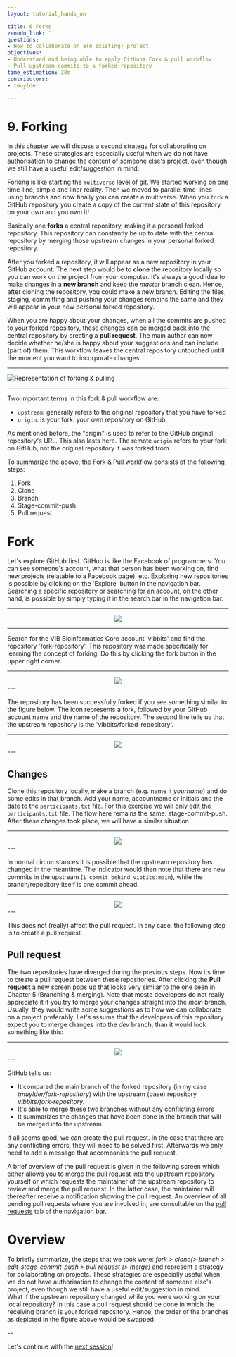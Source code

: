 ```yaml
---
layout: tutorial_hands_on

title: 6 Forks
zenodo_link: ''
questions:
- How to collaborate on a(n existing) project
objectives:
- Understand and being able to apply GitHubs Fork & pull workflow
- Pull upstream commits to a forked repository
time_estimation: 30m
contributors:
- tmuylder

---
```



# 9. Forking

In this chapter we will discuss a second strategy for collaborating on projects. These strategies are especially useful when we do not have authorisation to change the content of someone else's project, even though we still have a useful edit/suggestion in mind.  

Forking is like starting the `multiverse` level of git. We started working on one time-line, simple and liner reality. Then we moved to parallel time-lines using branchs and now finally you can create a multiverse. When you `fork` a GitHub repository you create a copy of the current state of this repository on your own and you own it!

Basically one **forks** a central repository, making it a personal forked repository. This repository can constantly be up to date with the central repository by merging those upstream changes in your personal forked repository.  

After you forked a repository, it will appear as a new repository in your GitHub account. The next step would be to **clone** the repository locally so you can work on the project from your computer. It's always a good idea to make changes in a **new branch** and keep the *master* branch clean. Hence, after cloning the repository, you could make a new branch. Editing the files, staging, committing and pushing your changes remains the same and they will appear in your new personal forked repository. 

When you are happy about your changes, when all the commits are pushed to your forked repository, these changes can be merged back into the central repository by creating a **pull request**. The main author can now decide whether he/she is happy about your suggestions and can include (part of) them. This workflow leaves the central repository untouched untill the moment you want to incorporate changes.

---

![Representation of forking & pulling](../../images/images_tutorial/fork_pull.png)

---


Two important terms in this fork & pull workflow are:
- `upstream`: generally refers to the original repository that you have forked
- `origin`: is your fork: your own repository on GitHub  

As mentioned before, the "origin" is used to refer to the GitHub original repository's URL. This also lasts here. The remote `origin` refers to your fork on GitHub, not the original repository it was forked from. 

To summarize the above, the Fork & Pull workflow consists of the following steps:
1. Fork
2. Clone
3. Branch
4. Stage-commit-push
5. Pull request

# Fork
Let's explore GitHub first. GitHub is like the Facebook of programmers. You can see someone's account, what that person has been working on, find new projects (relatable to a Facebook page), etc. Exploring new repositories is possible by clicking on the 'Explore' button in the navigation bar. Searching a specific repository or searching for an account, on the other hand, is possible by simply typing it in the search bar in the navigation bar. 

---
<center><img src="../../images/images_tutorial/nav-bar.PNG" /></center>

---

Search for the VIB Bioinformatics Core account 'vibbits' and find the repository 'fork-repository'. This repository was made specifically for learning the concept of forking. Do this by clicking the fork button in the upper right corner.

---
<center><img src="../../images/images_tutorial/fork-button.PNG" /></center>
---


The repository has been successfully forked if you see something similar to the figure below. The icon represents a fork, followed by your GitHub account name and the name of the repository. The second line tells us that the upstream repository is the 'vibbits/forked-repository'. 

---

<center><img src="../../images/images_tutorial/forked-repository.PNG" /></center>
---


## Changes
Clone this repository locally, make a branch (e.g. name it *yourname*) and do some edits in that branch. Add your name, accountname or initials and the date to the `participants.txt` file. For this exercise we will only edit the `participants.txt` file. The flow here remains the same: stage-commit-push. After these changes took place, we will have a similar situation 

---

<center><img src="../../images/images_tutorial/edited-forked-repository.PNG" /></center>
---


In normal circumstances it is possible that the upstream repository has changed in the meantime. The indicator would then note that there are new commits in the upstream (`1 commit behind vibbits:main`), while the branch/repository itself is one commit ahead.  

---

<center><img src="../../images/images_tutorial/forked-repository-ahead.PNG" /></center>
---

This does not (really) affect the pull request. In any case, the following step is to create a pull request.

## Pull request
The two repositories have diverged during the previous steps. Now its time to create a pull request between these repositories. After clicking the **Pull request** a new screen pops up that looks very similar to the one seen in Chapter 5 (Branching & merging). Note that moste developers do not really appreciate it if you try to merge your changes straight into the *main* branch. Usually, they would write some suggestions as to how we can collaborate on a project preferably. Let's assume that the developers of this repository expect you to merge changes into the *dev* branch, than it would look something like this:

---

<center><img src="../../images/images_tutorial/forked-pull-request.PNG" /></center>
---

GitHub tells us:
- It compared the main branch of the forked repository (in my case *tmuylder/fork-repository*) with the upstream (base) repository *vibbits/fork-repository*. 
- It's able to merge these two branches without any conflicting errors
- It summarizes the changes that have been done in the branch that will be merged into the upstream.  

If all seems good, we can create the pull request. In the case that there are any conflicting errors, they will need to be solved first. Afterwards we only need to add a message that accompanies the pull request. 

A brief overview of the pull request is given in the following screen which either allows you to merge the pull request into the upstream repository yourself or which requests the maintainer of the upstream repository to review and merge the pull request. In the latter case, the maintainer will thereafter receive a notification showing the pull request. An overview of all pending pull requests where you are involved in, are consultable on the [pull requests](https://github.com/pulls) tab of the navigation bar.   


# Overview

To briefly summarize, the steps that we took were: *fork > clone(> branch > edit-stage-commit-push > pull request (> merge)* and represent a strategy for collaborating on projects. These strategies are especially useful when we do not have authorisation to change the content of someone else's project, even though we still have a useful edit/suggestion in mind.    
What if the upstream repository changed while you were working on your local repository? In this case a pull request should be done in which the receiving branch is your forked repository. Hence, the order of the branches as depicted in the figure above would be swapped.    


 --

Let's continue with the [next session](https://liascript.github.io/course/?https://raw.githubusercontent.com/vibbits/introduction-github/master/tutorials/10_Git_aliases/tutorial.md#1)!

